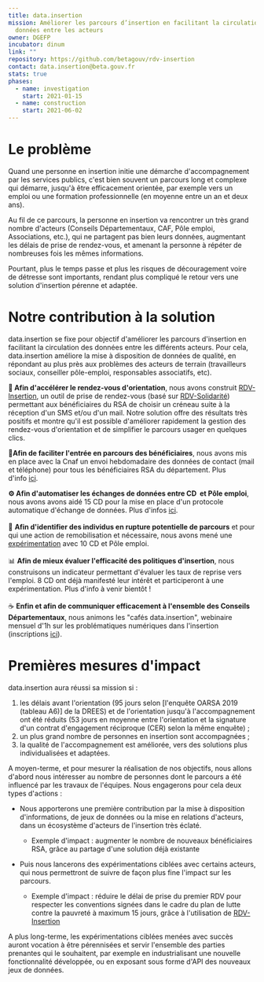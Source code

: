 ```yaml
---
title: data.insertion
mission: Améliorer les parcours d’insertion en facilitant la circulation de
  données entre les acteurs
owner: DGEFP
incubator: dinum
link: ""
repository: https://github.com/betagouv/rdv-insertion
contact: data.insertion@beta.gouv.fr
stats: true
phases:
  - name: investigation
    start: 2021-01-15
  - name: construction
    start: 2021-06-02
---
```

# Le problème

Quand une personne en insertion initie une démarche d'accompagnement par les services publics, c'est bien souvent un parcours long et complexe qui démarre, jusqu'à être efficacement orientée, par exemple vers un emploi ou une formation professionnelle (en moyenne entre un an et deux ans).

Au fil de ce parcours, la personne en insertion va rencontrer un très grand nombre d'acteurs (Conseils Départementaux, CAF, Pôle emploi, Associations, etc.), qui ne partagent pas bien leurs données, augmentant les délais de prise de rendez-vous, et amenant la personne à répéter de nombreuses fois les mêmes informations.

Pourtant, plus le temps passe et plus les risques de découragement voire de détresse sont importants, rendant plus compliqué le retour vers une solution d'insertion pérenne et adaptée.

# Notre contribution à la solution

data.insertion se fixe pour objectif d'améliorer les parcours d'insertion en facilitant la circulation des données entre les différents acteurs.
Pour cela, data.insertion améliore la mise à disposition de données de qualité, en répondant au plus près aux problèmes des acteurs de terrain (travailleurs sociaux, conseiller pôle-emploi, responsables associatifs, etc).

**📆 Afin d'accélérer le rendez-vous d'orientation**, nous avons construit [RDV-Insertion](https://www.rdv-insertion.fr/), un outil de prise de rendez-vous (basé sur [RDV-Solidarité](https://www.rdv-solidarites.fr/)) permettant aux bénéficiaires du RSA de choisir un créneau suite à la réception d'un SMS et/ou d'un mail. Notre solution offre des résultats très positifs et montre qu'il est possible d'améliorer rapidement la gestion des rendez-vous d'orientation et de simplifier le parcours usager en quelques clics. 

📱**Afin de faciliter l'entrée en parcours des bénéficiaires**, nous avons mis en place avec la Cnaf un envoi hebdomadaire des données de contact (mail et téléphone) pour tous les bénéficiaires RSA du département. Plus d'info [ici](https://forum.inclusion.beta.gouv.fr/t/communication-aux-departements-des-coordonnees-de-contact-des-beneficiaires-rsa-mise-a-disposition-hebdomadaire/7112).

**⚙ Afin d'automatiser les échanges de données entre CD  et Pôle emploi**, nous avons avons aidé 15 CD pour la mise en place d'un protocole automatique d'échange de données. Plus d'infos [ici](https://forum.inclusion.beta.gouv.fr/t/pole-emploi-echange-de-donnee-entre-pole-emploi-et-votre-conseil-departemental-le-saviez-vous/3604).\
\
🎯 **Afin d'identifier des individus en rupture potentielle de parcours** et pour qui une action de remobilisation et nécessaire, nous avons mené une [expérimentation](https://forum.inclusion.beta.gouv.fr/t/demarrage-de-2-experimentations/3377) avec 10 CD et Pôle emploi. \
\
📊 **Afin de mieux évaluer l'efficacité des politiques d'insertion**, nous construisons un indicateur permettant d'évaluer les taux de reprise vers l'emploi. 8 CD ont déjà manifesté leur intérêt et participeront à une expérimentation. Plus d'info à venir bientôt !\
\
☕ **Enfin et afin de communiquer efficacement à l'ensemble des Conseils Départementaux**, nous animons les "cafés data.insertion", webinaire mensuel d'1h sur les problématiques numériques dans l'insertion (inscriptions [ici](https://app.livestorm.co/dinum-12/cafe-datainsertion-3?type=light)).

# Premières mesures d'impact

data.insertion aura réussi sa mission si :

1. les délais avant l'orientation (95 jours selon \[l'enquête OARSA 2019 (tableau A6)] de la DREES) et de l'orientation jusqu'à l'accompagnement ont été réduits (53 jours en moyenne entre l'orientation et la signature d'un contrat d'engagement réciproque (CER) selon la même enquête) ;
2. un plus grand nombre de personnes en insertion sont accompagnées ;
3. la qualité de l'accompagnement est améliorée, vers des solutions plus individualisées et adaptées.

A moyen-terme, et pour mesurer la réalisation de nos objectifs, nous allons d'abord nous intéresser au nombre de personnes dont le parcours a été influencé par les travaux de l'équipes. Nous engagerons pour cela deux types d'actions :

* Nous apporterons une première contribution par la mise à disposition d'informations, de jeux de données ou la mise en relations d'acteurs, dans un écosystème d'acteurs de l'insertion très éclaté.

  * Exemple d'impact : augmenter le nombre de nouveaux bénéficiaires RSA, grâce au partage d'une solution déjà existante
* Puis nous lancerons des expérimentations ciblées avec certains acteurs, qui nous permettront de suivre de façon plus fine l'impact sur les parcours.

  * Exemple d'impact : réduire le délai de prise du premier RDV pour respecter les conventions signées dans le cadre du plan de lutte contre la pauvreté à maximum 15 jours, grâce à l'utilisation de [RDV-Insertion](https://www.rdv-insertion.fr/)

A plus long-terme, les expérimentations ciblées menées avec succès auront vocation à être pérennisées et servir l'ensemble des parties prenantes qui le souhaitent, par exemple en industrialisant une nouvelle fonctionnalité développée, ou en exposant sous forme d'API des nouveaux jeux de données.